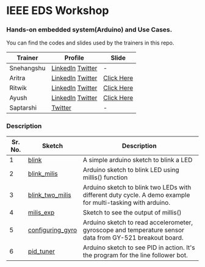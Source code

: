 # IEEE EDS Workshop

### Hands-on embedded system(Arduino) and Use Cases.

You can find the codes and slides used by the trainers in this repo. 

|Trainer|Profile|Slide|
|---|---|---|
|Snehangshu|[LinkedIn](https://www.linkedin.com/in/snehangshu-bhattacharya-3891b5153/) [Twitter](https://twitter.com/snehangshu_)|-|
|Aritra|[LinkedIn](https://www.linkedin.com/in/arig23498/) [Twitter](https://twitter.com/ariG23498)|[Click Here](https://github.com/IEEE-EDS-NSEC/embeddedworkshop1/blob/master/Aritra%20IEEE%20Arduino.pdf)|
|Ritwik|[LinkedIn](https://www.linkedin.com/in/ritwik-raha/) [Twitter](https://twitter.com/RahaRitwikhttps://twitter.com/RahaRitwik)|[Click Here](https://github.com/IEEE-EDS-NSEC/embeddedworkshop1/blob/master/CONTROL%20THEORY.pdf)|
|Ayush|[LinkedIn](https://www.linkedin.com/in/ayush-thakur-731914149/) [Twitter](https://twitter.com/ayushthakur0)|[Click Here](https://github.com/IEEE-EDS-NSEC/embeddedworkshop1/blob/master/IEEE_millis_gyro.pdf)|
|Saptarshi|[Twitter](https://twitter.com/Saptarshi47?s=09)|-|

### Description

|Sr. No.|Sketch|Description|
|---|---|---|
|1|[blink](https://github.com/IEEE-EDS-NSEC/embeddedworkshop1/blob/master/blink/blink.ino)|A simple arduino sketch to blink a LED|
|2|[blink_milis](https://github.com/IEEE-EDS-NSEC/embeddedworkshop1/blob/master/blink_milis/blink_milis.ino)|Arduino sketch to blink LED using millis() function|
|3|[blink_two_milis](https://github.com/IEEE-EDS-NSEC/embeddedworkshop1/blob/master/blink_two_milis/blink_two_milis.ino)|Arduino sketch to blink two LEDs with different duty cycle. A demo example for multi-tasking with arduino.|
|4|[milis_exp](https://github.com/IEEE-EDS-NSEC/embeddedworkshop1/blob/master/millis_exp/millis_exp.ino)|Sketch to see the output of millis()|
|5|[configuring_gyro](https://github.com/IEEE-EDS-NSEC/embeddedworkshop1/blob/master/configuring_gyro/configuring_gyro.ino)|Arduino sketch to read accelerometer, gyroscope and temperature sensor data from GY-521 breakout board.|
|6|[pid_tuner](https://github.com/IEEE-EDS-NSEC/embeddedworkshop1/blob/master/pid_tuner/pid_tuner.ino)|Arduino sketch to see PID in action. It's the program for the line follower bot.|
